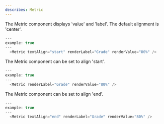 ```yaml
---
describes: Metric
---
```


The Metric component displays 'value' and 'label'. The default alignment is 'center'.

```javascript
---
example: true
---
  <Metric textAlign="start" renderLabel="Grade" renderValue="80%" />
```

The Metric component can be set to align 'start'.
```javascript
---
example: true
---
  <Metric renderLabel="Grade" renderValue="80%" />
```

The Metric component can be set to align 'end'.
```javascript
---
example: true
---
  <Metric textAlign="end" renderLabel="Grade" renderValue="80%" />
```
